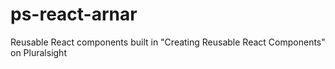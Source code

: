 # ps-react-arnar
 Reusable React components built in "Creating Reusable React Components" on Pluralsight
